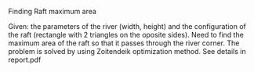 Finding Raft maximum area

Given: the parameters of the river (width, height) and the configuration of the raft (rectangle with 2 triangles on the oposite sides).
Need to find the maximum area of the raft so that it passes through the river corner.
The problem is solved by using Zoitendeik optimization method. See details in report.pdf
